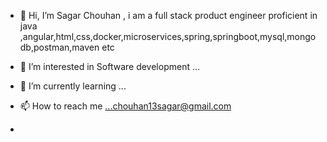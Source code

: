 - 👋 Hi, I’m Sagar Chouhan , i am a full stack product engineer proficient in java ,angular,html,css,docker,microservices,spring,springboot,mysql,mongodb,postman,maven etc 
- 👀 I’m interested in Software development ...
- 🌱 I’m currently learning   ...
 
- 📫 How to reach me ...chouhan13sagar@gmail.com
- 

<!---
inate-13/inate-13 is a ✨ special ✨ repository because its `README.md` (this file) appears on your GitHub profile.
You can click the Preview link to take a look at your changes.
--->
